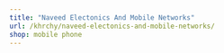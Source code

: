```yaml
---
title: "Naveed Electonics And Mobile Networks"
url: /khrchy/naveed-electonics-and-mobile-networks/
shop: mobile phone
---
```


